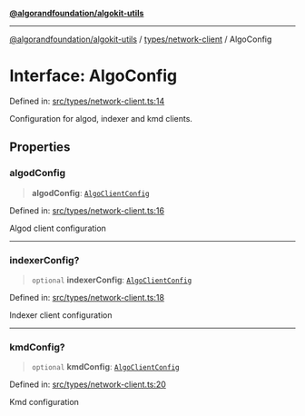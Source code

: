 [**@algorandfoundation/algokit-utils**](../../../README.md)

***

[@algorandfoundation/algokit-utils](../../../README.md) / [types/network-client](../README.md) / AlgoConfig

# Interface: AlgoConfig

Defined in: [src/types/network-client.ts:14](https://github.com/algorandfoundation/algokit-utils-ts/blob/main/src/types/network-client.ts#L14)

Configuration for algod, indexer and kmd clients.

## Properties

### algodConfig

> **algodConfig**: [`AlgoClientConfig`](AlgoClientConfig.md)

Defined in: [src/types/network-client.ts:16](https://github.com/algorandfoundation/algokit-utils-ts/blob/main/src/types/network-client.ts#L16)

Algod client configuration

***

### indexerConfig?

> `optional` **indexerConfig**: [`AlgoClientConfig`](AlgoClientConfig.md)

Defined in: [src/types/network-client.ts:18](https://github.com/algorandfoundation/algokit-utils-ts/blob/main/src/types/network-client.ts#L18)

Indexer client configuration

***

### kmdConfig?

> `optional` **kmdConfig**: [`AlgoClientConfig`](AlgoClientConfig.md)

Defined in: [src/types/network-client.ts:20](https://github.com/algorandfoundation/algokit-utils-ts/blob/main/src/types/network-client.ts#L20)

Kmd configuration
